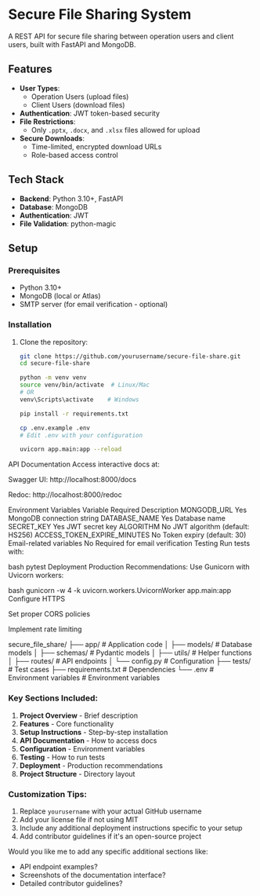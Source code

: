 # Secure File Sharing System

A REST API for secure file sharing between operation users and client users, built with FastAPI and MongoDB.

## Features

- **User Types**:
  - Operation Users (upload files)
  - Client Users (download files)
- **Authentication**: JWT token-based security
- **File Restrictions**: 
  - Only `.pptx`, `.docx`, and `.xlsx` files allowed for upload
- **Secure Downloads**:
  - Time-limited, encrypted download URLs
  - Role-based access control

## Tech Stack

- **Backend**: Python 3.10+, FastAPI
- **Database**: MongoDB
- **Authentication**: JWT
- **File Validation**: python-magic

## Setup

### Prerequisites

- Python 3.10+
- MongoDB (local or Atlas)
- SMTP server (for email verification - optional)

### Installation

1. Clone the repository:
   ```bash
   git clone https://github.com/yourusername/secure-file-share.git
   cd secure-file-share

   python -m venv venv
   source venv/bin/activate  # Linux/Mac
   # OR
   venv\Scripts\activate    # Windows

   pip install -r requirements.txt

   cp .env.example .env
   # Edit .env with your configuration

   uvicorn app.main:app --reload

API Documentation
Access interactive docs at:

Swagger UI: http://localhost:8000/docs

Redoc: http://localhost:8000/redoc

Environment Variables
Variable	Required	Description
MONGODB_URL	Yes	MongoDB connection string
DATABASE_NAME	Yes	Database name
SECRET_KEY	Yes	JWT secret key
ALGORITHM	No	JWT algorithm (default: HS256)
ACCESS_TOKEN_EXPIRE_MINUTES	No	Token expiry (default: 30)
Email-related variables	No	Required for email verification
Testing
Run tests with:

bash
pytest
Deployment
Production Recommendations:
Use Gunicorn with Uvicorn workers:

bash
gunicorn -w 4 -k uvicorn.workers.UvicornWorker app.main:app
Configure HTTPS

Set proper CORS policies

Implement rate limiting

secure_file_share/
├── app/               # Application code
│   ├── models/        # Database models
│   ├── schemas/       # Pydantic models
│   ├── utils/         # Helper functions
│   ├── routes/        # API endpoints
│   └── config.py      # Configuration
├── tests/             # Test cases
├── requirements.txt   # Dependencies
└── .env               # Environment variables        # Environment variables

### Key Sections Included:
1. **Project Overview** - Brief description
2. **Features** - Core functionality
3. **Setup Instructions** - Step-by-step installation
4. **API Documentation** - How to access docs
5. **Configuration** - Environment variables
6. **Testing** - How to run tests
7. **Deployment** - Production recommendations
8. **Project Structure** - Directory layout

### Customization Tips:
1. Replace `yourusername` with your actual GitHub username
2. Add your license file if not using MIT
3. Include any additional deployment instructions specific to your setup
4. Add contributor guidelines if it's an open-source project

Would you like me to add any specific additional sections like:
- API endpoint examples?
- Screenshots of the documentation interface?
- Detailed contributor guidelines?